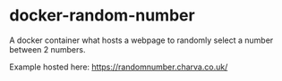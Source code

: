 # docker-random-number
A docker container what hosts a webpage to randomly select a number between 2 numbers.

Example hosted here: https://randomnumber.charva.co.uk/

